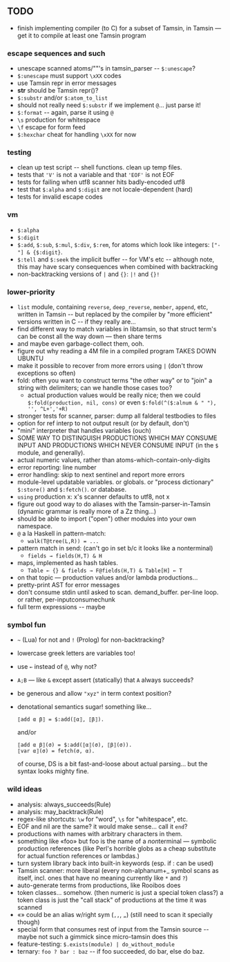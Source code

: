 TODO
----

*   finish implementing compiler (to C) for a subset of Tamsin, in Tamsin —
    get it to compile at least one Tamsin program

### escape sequences and such ###

*   unescape scanned atoms/""'s in tamsin_parser -- `$:unescape`?
*   `$:unescape` must support `\xXX` codes
*   use Tamsin repr in error messages
*   __str__ should be Tamsin repr()?
*   `$:substr` and/or `$:atom_to_list`
*   should not really need `$:substr` if we implement `@`... just parse it!
*   `$:format` -- again, parse it using `@`
*   `\s` production for whitespace
*   `\f` escape for form feed
*   `$:hexchar` cheat for handling `\xXX` for now

### testing ###

*   clean up test script -- shell functions.  clean up temp files.
*   tests that `'V'` is not a variable and that `'EOF'` is not EOF
*   tests for failing when utf8 scanner hits badly-encoded utf8
*   test that `$:alpha` and `$:digit` are not locale-dependent (hard)
*   tests for invalid escape codes

### vm ###

*   `$:alpha`
*   `$:digit`
*   `$:add`, `$:sub`, `$:mul`, `$:div`, `$:rem`, for atoms which look like
    integers: `["-"] & {$:digit}`.
*   `$:tell` and `$:seek` the implicit buffer -- for VM's etc -- although
    note, this may have scary consequences when combined with backtracking
*   non-backtracking versions of `|` and `{}`:  `|!` and `{}!`

### lower-priority ###

*   `list` module, containing `reverse`, `deep_reverse`, `member`,
    `append`, etc, written in Tamsin -- but replaced by the compiler
    by "more efficient" versions written in C -- if they really are...
*   find different way to match variables in libtamsin, so that
    struct term's can be const all the way down — then share terms
*   and maybe even garbage-collect them, ooh.
*   figure out why reading a 4M file in a compiled program TAKES DOWN UBUNTU
*   make it possible to recover from more errors using `|` (don't throw
    exceptions so often)
*   fold: often you want to construct terms "the other way" or to "join"
    a string with delimiters; can we handle those cases too?
    *   actual production values would be really nice; then we could
        `$:fold(production, nil, cons)`
        or even
        `$:fold(^($:alnum & " "), '', ^L+','+R)`
*   stronger tests for scanner, parser: dump all falderal testbodies to files
*   option for ref interp to not output result (or by default, don't)
*   "mini" interpreter that handles variables (ouch)
*   SOME WAY TO DISTINGUISH PRODUCTIONS WHICH MAY CONSUME INPUT AND
    PRODUCTIONS WHICH NEVER CONSUME INPUT (in the `$` module, and generally).
*   actual numeric values, rather than atoms-which-contain-only-digits
*   error reporting: line number
*   error handling: skip to next sentinel and report more errors
*   module-level updatable variables.  or globals.  or "process dictionary"
    `$:store()` and `$:fetch()`.  or database.
*   `using` production x: x's scanner defaults to utf8, not x
*   figure out good way to do aliases with the Tamsin-parser-in-Tamsin
    (dynamic grammar is really more of a Zz thing...)
*   should be able to import ("open") other modules into your own namespace.
*   `@` a la Haskell in pattern-match:
    *   `walk(T@tree(L,R)) = ...`
*   pattern match in send: (can't go in set b/c it looks like a nonterminal)
    *   `fields → fields(H,T) & H`
*   maps, implemented as hash tables.
    *   `Table ← {} & fields → F@fields(H,T) & Table[H] ← T`
*   on that topic — production values and/or lambda productions...
*   pretty-print AST for error messages
*   don't consume stdin until asked to scan.  demand_buffer.  per-line loop.
    or rather, per-inputconsumechunk
*   full term expressions -- maybe

### symbol fun ###

*   `~` (Lua) for not and `!` (Prolog) for non-backtracking?
*   lowercase greek letters are variables too!
*   use `←` instead of `@`, why not?
*   `A;B` — like `&` except assert (statically) that `A` always succeeds?
*   be generous and allow `"xyz"` in term context position?
*   denotational semantics sugar!  something like...
    
        ⟦add α β⟧ = $:add(⟦α⟧, ⟦β⟧).
    
    and/or

        ⟦add α β⟧(σ) = $:add(⟦α⟧(σ), ⟦β⟧(σ)).
        ⟦var α⟧(σ) = fetch(σ, α).

    of course, DS is a bit fast-and-loose about actual parsing...
    but the syntax looks mighty fine.

### wild ideas ###    

*   analysis: always_succeeds(Rule)
*   analysis: may_backtrack(Rule)
*   regex-like shortcuts: `\w` for "word", `\s` for "whitespace", etc.
*   EOF and nil are the same?  it would make sense... call it `end`?
*   productions with names with arbitrary characters in them.
*   something like «foo» but foo is the name of a *non*terminal — symbolic
    production references (like Perl's horrible globs as a cheap substitute
    for actual function references or lambdas.)
*   turn system library back into built-in keywords (esp. if : can be used)
*   Tamsin scanner: more liberal (every non-alphanum+_ symbol scans as itself,
    incl. ones that have no meaning currently like `*` and `?`)
*   auto-generate terms from productions, like Rooibos does
*   token classes... somehow.  (then numeric is just a special token class?)
    a token class is just the "call stack" of productions at the time it
    was scanned
*   «» could be an alias w/right sym (`,,`, `„`)
    (still need to scan it specially though)
*   special form that consumes rest of input from the Tamsin source --
    maybe not such a gimmick since micro-tamsin does this
*   feature-testing: `$.exists(module) | do_without_module`
*   ternary: `foo ? bar : baz` -- if foo succeeded, do bar, else do baz.
